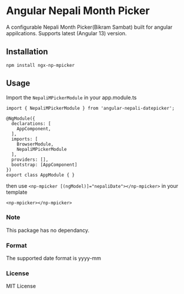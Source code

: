 # Angular Nepali Month Picker
A configurable Nepali Month Picker(Bikram Sambat) built for angular appilcations. Supports latest (Angular 13) version.


## Installation
```
npm install ngx-np-mpicker
```

## Usage
Import the `NepaliMPickerModule` in your app.module.ts

```
import { NepaliMPickerModule } from 'angular-nepali-datepicker';

@NgModule({
  declarations: [
    AppComponent,
  ],
  imports: [
    BrowserModule,
    NepaliMPickerModule
  ],
  providers: [],
  bootstrap: [AppComponent]
})
export class AppModule { }
```
then use `<np-mpicker [(ngModel)]="nepaliDate"></np-mpicker>` in your template
```
<np-mpicker></np-mpicker>
```


### Note
This package has no dependancy.

### Format
The supported date format is yyyy-mm

### License
MIT License

